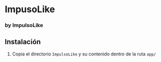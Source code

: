 # ImpusoLike
### by ImpulsoLike

## Instalación

1. Copia el directorio `ImpulsoLike` y su contenido dentro de la ruta `app/`

